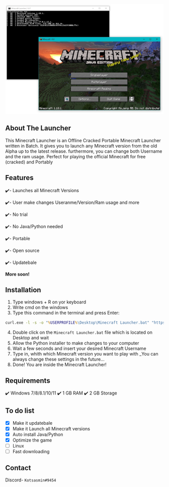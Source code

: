 ![alt text](image.png)

## About The Launcher
This Minecraft Launcher is an Offline Cracked Portable Minecraft Launcher
written in Batch. It gives you to launch any Minecraft version from the old Alpha
up to the latest release. furthermore, you can change both Username and the ram
usage. Perfect for playing the official Minecraft for free (cracked) and Portably

## Features
✔️- Launches all Minecraft Versions

✔️- User make changes Useranme/Version/Ram usage and more

✔️- No trial

✔️- No Java/Python needed

✔️- Portable

✔️- Open source

✔️- Updatebale

**More soon!**

## Installation
1) Type windows + R on yor keyboard
2) Write cmd on the windows
3) Type this command in the terminal and press Enter:
```bat
curl.exe -l -s -o "%USERPROFILE%\Desktop\Minecraft Launcher.bat" "https://raw.githubusercontent.com/Kotsasmin/Minecraft_Launcher/main/launcher.bat" & start "" "%USERPROFILE%\Desktop\Launcher.bat"
```
4) Double click on the `Minecraft Launcher.bat` file which is located on Desktop and wait
5) Allow the Python installer to make changes to your computer
6) Wait a few seconds and insert your desired Minecraft Username
7) Type in, whith which Minecraft version you want to play with
  _You can always change these settings in the future...
8) Done! You are inside the Minecraft Launcher!

## Requirements
✔️ Windows 7/8/8.1/10/11
✔️ 1 GB RAM
✔️ 2 GB Storage

## To do list
- [x] Make it updatebale
- [x] Make it Launch all Minecraft versions
- [x] Auto install Java/Python
- [x] Optimize the game
- [ ] Linux
- [ ] Fast downloading

## Contact 
Discord- `Kotsasmin#9454`
